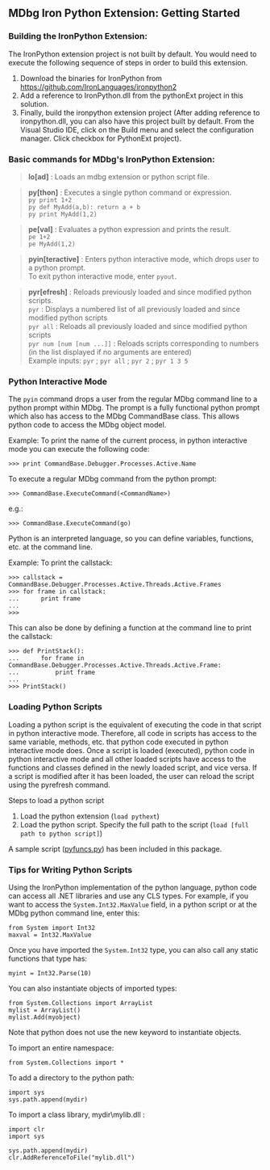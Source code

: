 ## MDbg Iron Python Extension: Getting Started

### Building the IronPython Extension:

The IronPython extension project is not built by default. You would need to execute the following sequence of steps in order to build this extension.

1. Download the binaries for IronPython from https://github.com/IronLanguages/ironpython2
2. Add a reference to IronPython.dll from the pythonExt project in this solution.
3. Finally, build the ironpython extension project (After adding reference to ironpython.dll, you can also have this project built by default. From the Visual Studio IDE, click on the Build menu and select the configuration manager. Click checkbox for PythonExt project).

### Basic commands for MDbg's IronPython Extension:

> **lo[ad]** : Loads an mdbg extension or python script file.

> **py[thon]** : Executes a single python command or expression.<br/>
> `py print 1+2`<br/>
> `py def MyAdd(a,b): return a + b`<br/>
> `py print MyAdd(1,2)`

> **pe[val]** : Evaluates a python expression and prints the result.<br/>
> `pe 1+2`<br/>
> `pe MyAdd(1,2)`<br/>

> **pyin[teractive]** : Enters python interactive mode, which drops user to a python prompt.<br/>
> To exit python interactive mode, enter `pyout`.

> **pyr[efresh]** : Reloads previously loaded and since modified python scripts.<br/>
> `pyr` : Displays a numbered list of all previously loaded and since modified python scripts<br/>
> `pyr all` : Reloads all previously loaded and since modified python scripts<br/>
> `pyr num [num [num ...]]` : Reloads scripts corresponding to numbers (in the list displayed if no arguments are entered)<br/>
> Example inputs: `pyr` ; `pyr all` ; `pyr 2` ; `pyr 1 3 5`

### Python Interactive Mode

The `pyin` command drops a user from the regular MDbg command line to a python prompt within MDbg. The prompt is a fully functional python prompt which also has access to the MDbg CommandBase class. This allows python code to access the MDbg object model.

Example: To print the name of the current process, in python interactive mode you can execute the following code:

    >>> print CommandBase.Debugger.Processes.Active.Name

To execute a regular MDbg command from the python prompt:

    >>> CommandBase.ExecuteCommand(<CommandName>)

e.g.:

    >>> CommandBase.ExecuteCommand(go)

Python is an interpreted language, so you can define variables, functions, etc. at the command line.

Example: To print the callstack:

    >>> callstack = CommandBase.Debugger.Processes.Active.Threads.Active.Frames
    >>> for frame in callstack:
    ...      print frame
    ...
    >>> 

This can also be done by defining a function at the command line to print the callstack:

    >>> def PrintStack():
    ...      for frame in CommandBase.Debugger.Processes.Active.Threads.Active.Frame:
    ...          print frame
    ...
    >>> PrintStack()

### Loading Python Scripts

Loading a python script is the equivalent of executing the code in that script in python interactive mode. Therefore, all code in scripts has access to the same variable, methods, etc. that python code executed in python interactive mode does. Once a script is loaded (executed), python code in python interactive mode and all other loaded scripts have access to the functions and classes defined in the newly loaded script, and vice versa. If a script is modified after it has been loaded, the user can reload the script using the pyrefresh command.

Steps to load a python script

1. Load the python extension (`load pythext`)
2. Load the python script. Specify the full path to the script (`load [full path to python script]`)

A sample script ([pyfuncs.py](pyfuncs.py)) has been included in this package.

### Tips for Writing Python Scripts

Using the IronPython implementation of the python language, python code can access all .NET libraries and use any CLS types. For example, if you want to access the `System.Int32.MaxValue` field, in a python script or at the MDbg python command line, enter this:

    from System import Int32
    maxval = Int32.MaxValue

Once you have imported the `System.Int32` type, you can also call any static functions that type has:

    myint = Int32.Parse(10)

You can also instantiate objects of imported types:

    from System.Collections import ArrayList
    mylist = ArrayList()
    mylist.Add(myobject)

Note that python does not use the new keyword to instantiate objects.

To import an entire namespace:

    from System.Collections import *

To add a directory to the python path:

    import sys
    sys.path.append(mydir)

To import a class library, mydir\mylib.dll :

    import clr
    import sys

    sys.path.append(mydir)
    clr.AddReferenceToFile("mylib.dll")
